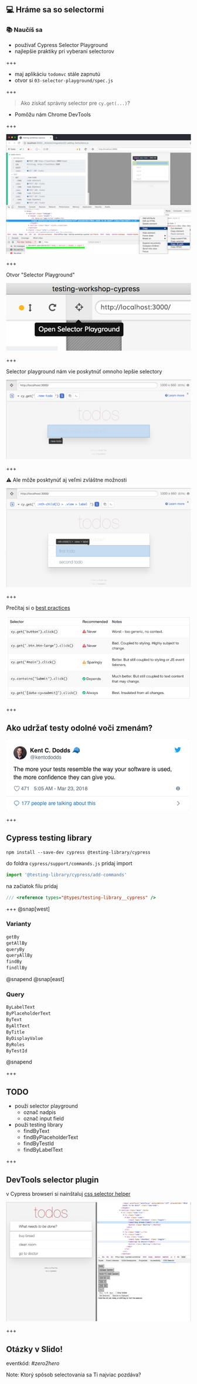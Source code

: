 ## 💻 Hráme sa so selectormi

### 📚 Naučíš sa

- používať Cypress Selector Playground
- najlepšie praktiky pri vyberaní selectorov

+++

- maj aplikáciu `todomvc` stále zapnutú
- otvor si `03-selector-playground/spec.js`

+++

> Ako získať správny selector pre `cy.get(...)`?

- Pomôžu nám Chrome DevTools

+++

![Chrome suggests selector](/slides/03-selector-playground/img/chrome-copy-js-path.png)

+++

Otvor "Selector Playground"

![Selector playground button](/slides/03-selector-playground/img/selector-button.png)

+++

Selector playground nám vie poskytnúť omnoho lepšie selectory

![Selector playground](/slides/03-selector-playground/img/selector-playground.png)

+++

⚠️ Ale môže posktynúť aj veľmi zvláštne možnosti

![Default suggestion](/slides/03-selector-playground/img/default-suggestion.png)

+++

Prečítaj si o [best practices](https://docs.cypress.io/guides/references/best-practices.html#Selecting-Elements)

![Best practice](/slides/03-selector-playground/img/best-practice.png)

+++

## Ako udržať testy odolné voči zmenám?
![Best practice](/slides/03-selector-playground/img/kent.png)

+++

## Cypress testing library
```shell
npm install --save-dev cypress @testing-library/cypress
```
do foldra `cypress/support/commands.js` pridaj import
```js
import '@testing-library/cypress/add-commands'
```
na začiatok filu pridaj
```js
/// <reference types="@types/testing-library__cypress" />
```
+++
@snap[west]
### Varianty
```js
getBy
getAllBy
queryBy
queryAllBy
findBy
findllBy
``` 
@snapend
@snap[east]
### Query
```js
ByLabelText
ByPlaceholderText
ByText
ByAltText
ByTitle
ByDisplayValue
ByRoles
ByTestId
``` 
@snapend

+++

## TODO
- použi selector playground
  - označ nadpis
  - označ input field
- použi testing library
  - findByText
  - findByPlaceholderText
  - findByTestId
  - findByLabelText

+++

## DevTools selector plugin
v Cypress browseri si nainštaluj [css selector helper](https://chrome.google.com/webstore/detail/css-selector-helper-for-c/gddgceinofapfodcekopkjjelkbjodin)

![Best practice](/slides/03-selector-playground/img/selector-helper.png)

+++ 

## Otázky v Slido!

eventkód: *#zero2hero*

Note:
Ktorý spôsob selectovania sa Ti najviac pozdáva?
